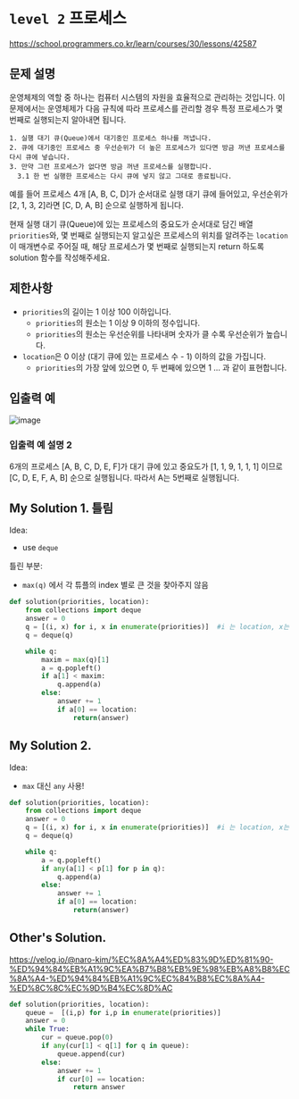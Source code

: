 # `level 2` 프로세스
https://school.programmers.co.kr/learn/courses/30/lessons/42587

## 문제 설명
운영체제의 역할 중 하나는 컴퓨터 시스템의 자원을 효율적으로 관리하는 것입니다. 이 문제에서는 운영체제가 다음 규칙에 따라 프로세스를 관리할 경우 특정 프로세스가 몇 번째로 실행되는지 알아내면 됩니다.
```
1. 실행 대기 큐(Queue)에서 대기중인 프로세스 하나를 꺼냅니다.
2. 큐에 대기중인 프로세스 중 우선순위가 더 높은 프로세스가 있다면 방금 꺼낸 프로세스를 다시 큐에 넣습니다.
3. 만약 그런 프로세스가 없다면 방금 꺼낸 프로세스를 실행합니다.
  3.1 한 번 실행한 프로세스는 다시 큐에 넣지 않고 그대로 종료됩니다.
  ```
예를 들어 프로세스 4개 [A, B, C, D]가 순서대로 실행 대기 큐에 들어있고, 우선순위가 [2, 1, 3, 2]라면 [C, D, A, B] 순으로 실행하게 됩니다.

현재 실행 대기 큐(Queue)에 있는 프로세스의 중요도가 순서대로 담긴 배열 `priorities`와, 
몇 번째로 실행되는지 알고싶은 프로세스의 위치를 알려주는 `location`이 매개변수로 주어질 때, 해당 프로세스가 몇 번째로 실행되는지 return 하도록 solution 함수를 작성해주세요.

## 제한사항
- `priorities`의 길이는 1 이상 100 이하입니다.
  - `priorities`의 원소는 1 이상 9 이하의 정수입니다.
  - `priorities`의 원소는 우선순위를 나타내며 숫자가 클 수록 우선순위가 높습니다.
- `location`은 0 이상 (대기 큐에 있는 프로세스 수 - 1) 이하의 값을 가집니다.
  - `priorities`의 가장 앞에 있으면 0, 두 번째에 있으면 1 … 과 같이 표현합니다.

## 입출력 예
![image](https://github.com/ultimate-mj/Coding-test-practice/assets/122213470/9d31fe02-cc52-401a-98f3-33ce5811b182)

### 입출력 예 설명 2
6개의 프로세스 [A, B, C, D, E, F]가 대기 큐에 있고 중요도가 [1, 1, 9, 1, 1, 1] 이므로 [C, D, E, F, A, B] 순으로 실행됩니다. 따라서 A는 5번째로 실행됩니다.

## My Solution 1. 틀림

Idea:
- use `deque`

틀린 부분:
- `max(q)` 에서 각 튜플의 index 별로 큰 것을 찾아주지 않음

```python
def solution(priorities, location):
    from collections import deque
    answer = 0
    q = [(i, x) for i, x in enumerate(priorities)]  #i 는 location, x는 우선순위임
    q = deque(q)

    while q:
        maxim = max(q)[1]
        a = q.popleft()
        if a[1] < maxim:
            q.append(a)
        else:
            answer += 1
            if a[0] == location:
                return(answer)
```

## My Solution 2.

Idea:
- `max` 대신 `any` 사용!

```python
def solution(priorities, location):
    from collections import deque
    answer = 0
    q = [(i, x) for i, x in enumerate(priorities)]  #i 는 location, x는 우선순위임
    q = deque(q)

    while q:
        a = q.popleft()
        if any(a[1] < p[1] for p in q):
            q.append(a)
        else:
            answer += 1
            if a[0] == location:
                return(answer)
```



## Other's Solution.
https://velog.io/@naro-kim/%EC%8A%A4%ED%83%9D%ED%81%90-%ED%94%84%EB%A1%9C%EA%B7%B8%EB%9E%98%EB%A8%B8%EC%8A%A4-%ED%94%84%EB%A1%9C%EC%84%B8%EC%8A%A4-%ED%8C%8C%EC%9D%B4%EC%8D%AC


```python
def solution(priorities, location):
    queue =  [(i,p) for i,p in enumerate(priorities)]
    answer = 0
    while True:
        cur = queue.pop(0)
        if any(cur[1] < q[1] for q in queue):
            queue.append(cur)
        else:
            answer += 1
            if cur[0] == location:
                return answer
```
